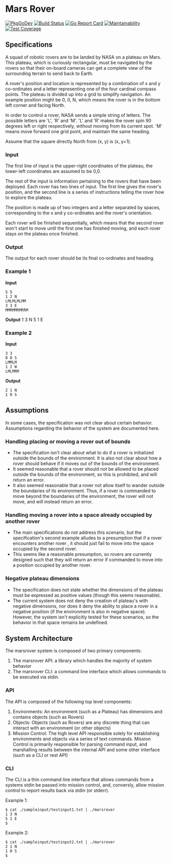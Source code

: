 # Mars Rover
[![PkgGoDev](https://pkg.go.dev/badge/github.com/jecolasurdo/marsrover)](https://pkg.go.dev/github.com/jecolasurdo/marsrover)
[![Build Status](https://travis-ci.org/jecolasurdo/marsrover.svg?branch=master)](https://travis-ci.org/jecolasurdo/marsrover)
[![Go Report Card](https://goreportcard.com/badge/github.com/jecolasurdo/marsrover)](https://goreportcard.com/report/github.com/jecolasurdo/marsrover)
[![Maintainability](https://api.codeclimate.com/v1/badges/42f4814205a407bf7ca1/maintainability)](https://codeclimate.com/github/jecolasurdo/marsrover/maintainability)
[![Test Coverage](https://api.codeclimate.com/v1/badges/42f4814205a407bf7ca1/test_coverage)](https://codeclimate.com/github/jecolasurdo/marsrover/test_coverage)

## Specifications

A squad of robotic rovers are to be landed by NASA on a plateau on Mars.
This plateau, which is curiously rectangular, must be navigated by the
rovers so that their on-board cameras can get a complete view of the
surrounding terrain to send back to Earth.

A rover's position and location is represented by a combination of x and y
co-ordinates and a letter representing one of the four cardinal compass
points. The plateau is divided up into a grid to simplify navigation. An
example position might be 0, 0, N, which means the rover is in the bottom
left corner and facing North.

In order to control a rover, NASA sends a simple string of letters. The
possible letters are 'L', 'R' and 'M'. 'L' and 'R' makes the rover spin 90
degrees left or right respectively, without moving from its current spot.
'M' means move forward one grid point, and maintain the same heading.

Assume that the square directly North from (x, y) is (x, y+1).

### Input 
The first line of input is the upper-right coordinates of the plateau, the
lower-left coordinates are assumed to be 0,0.

The rest of the input is information pertaining to the rovers that have
been deployed. Each rover has two lines of input. The first line gives the
rover's position, and the second line is a series of instructions telling
the rover how to explore the plateau.

The position is made up of two integers and a letter separated by spaces,
corresponding to the x and y co-ordinates and the rover's orientation.

Each rover will be finished sequentially, which means that the second rover
won't start to move until the first one has finished moving, and each rover
stays on the plateau once finished.

### Output
The output for each rover should be its final co-ordinates and heading.

### Example 1
**Input**
```
5 5
1 2 N
LMLMLMLMM
3 3 E
MMRMMRMRRM
```
**Output**
1 3 N
5 1 E

### Example 2
**Input**
```
3 3
0 0 S
LMMLM
1 2 W
LMLMRM
```

**Output**
```
2 1 N
1 0 S
```

## Assumptions
In some cases, the specification was not clear about certain behavior.
Assumptions regarding the behavior of the system are documented here.

### Handling placing or moving a rover out of bounds 
- The specification isn't clear about what to do if a rover is initialized outside
the bounds of the environment. It is also not clear about how a rover should
behave if it moves out of the bounds of the environment.
- It seemed reasonable that a rover should not be allowed to be placed outside
the bounds of the environment, so this is prohibited, and will return an error.
- It also seemed reasonable that a rover not allow itself to wander outside the
boundaries of its environment. Thus, if a rover is commanded to move beyond the
boundaries of the environment, the rover will not move, and will instead return
an error.

### Handling moving a rover into a space already occupied by another rover
- The main specifications do not address this scenario, but the specification's 
second example alludes to a presumption that if a rover encounters another rover
, it should just fail to move into the space occupied by the second rover.
- This seems like a reasonable presumption, so rovers are currently designed
such that they will return an error if commanded to move into a position occupied
by another rover.

### Negative plateau dimensions
- The specification does not state whether the dimensions of the plateau must be
expressed as positive values (though this seems reasonable).
- The current system does not deny the creation of plateau's with
negative dimensions, nor does it deny the ability to place a rover in a negative
position (if the environment is also in negative space). However, the system
isn't explicitly tested for these scenarios, so the behavior in that space remains
be undefined.

## System Architecture
The marsrover system is composed of two primary components:
1. The marsrover API: a library which handles the majority of system behavior
1. The marsrover CLI: a command line interface which allows commands to be executed via stdin.

### API
The API is composed of the following top level components:
1. Environments: An environment (such as a Plateau) has dimensions and contains objects (such as Rovers)
1. Objects: Objects (such as Rovers) are any discrete thing that can interact with an environment (or other objects)
1. Mission Control: The high level API responsible solely for establishing environments and objects via a series of text commands. Mission Control is primarily responsible for parsing command input, and marshalling results between the internal API and some other interface (such as a CLI or rest API)

### CLI
The CLI is a thin command line interface that allows commands from a systems stdin be passed into
mission control, and, conversly, allow mission control to report results back via stdin (or stderr).

Example 1:
```
$ cat ./sampleinput/testinput1.txt | ./marsrover
1 3 N
5 1 E
$
```

Example 2:
```
$ cat ./sampleinput/testinput2.txt | ./marsrover
2 1 N
1 0 S
$
```